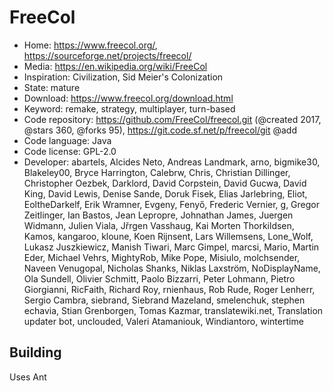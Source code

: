 # FreeCol

- Home: https://www.freecol.org/, https://sourceforge.net/projects/freecol/
- Media: https://en.wikipedia.org/wiki/FreeCol
- Inspiration: Civilization, Sid Meier's Colonization
- State: mature
- Download: https://www.freecol.org/download.html
- Keyword: remake, strategy, multiplayer, turn-based
- Code repository: https://github.com/FreeCol/freecol.git (@created 2017, @stars 360, @forks 95), https://git.code.sf.net/p/freecol/git @add
- Code language: Java
- Code license: GPL-2.0
- Developer: abartels, Alcides Neto, Andreas  Landmark, arno, bigmike30, Blakeley00, Bryce Harrington, Calebrw, Chris, Christian Dillinger, Christopher Oezbek, Darklord, David Corpstein, David Gucwa, David King, David Lewis, Denise Sande, Doruk Fisek, Elias Jarlebring, Eliot, EoltheDarkelf, Erik Wramner, Evgeny, Fenyő, Frederic Vernier, g, Gregor Zeitlinger, Ian Bastos, Jean Lepropre, Johnathan James, Juergen Widmann, Julien Viala, Jřrgen Vasshaug, Kai Morten Thorkildsen, Kamos, kangaroo, kloune, Koen Rijnsent, Lars Willemsens, Lone_Wolf, Lukasz Juszkiewicz, Manish Tiwari, Marc Gimpel, marcsi, Mario, Martin Eder, Michael Vehrs, MightyRob, Mike Pope, Misiulo, molchsender, Naveen Venugopal, Nicholas Shanks, Niklas Laxström, NoDisplayName, Ola Sundell, Olivier Schmitt, Paolo Bizzarri, Peter Lohmann, Pietro Giorgianni, RicFaith, Richard Roy, rnienhaus, Rob Rude, Roger Lenherr, Sergio Cambra, siebrand, Siebrand Mazeland, smelenchuk, stephen echavia, Stian Grenborgen, Tomas Kazmar, translatewiki.net, Translation updater bot, unclouded, Valeri Atamaniouk, Windiantoro, wintertime

## Building

Uses Ant

